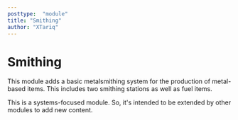 ```yaml
---
posttype:  "module"  
title: "Smithing"
author: "XTariq"
---
```

Smithing
============

This module adds a basic metalsmithing system for the production of metal-based items. This includes two smithing
stations as well as fuel items.

This is a systems-focused module. So, it's intended to be extended by other modules to add new content.